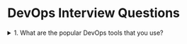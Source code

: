

# DevOps Interview Questions
<details>
 <summary>1. What are the popular DevOps tools that you use?</summary>
  <p>We use folowingtoolsfor work inDevOps:</p>
  1. Jenkins : This is an open source automation server used as a continuous integration tool. We can build,
deployand runautomated tests withJenkins.
  2. GIT:It is a version controltool used for tracking changesin files and software.
  3. Docker : This is a popular tool for containerization of services. It is very useful in Cloud based deployments.
  4. Nagios :We use Nagiosfor monitoring ofITinfrastructure.
  5. Splunk :Thisis a powerfultoolfor log search as wel as monitoring production systems.
  6. Puppet :We use Puppet to automate our DevOps work so that it isreusable.
</details>